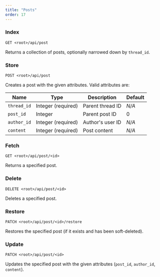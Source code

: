 ```yaml
---
title: "Posts"
order: 17
---
```


### Index

```
GET <root>/api/post
```

Returns a collection of posts, optionally narrowed down by `thread_id`.

### Store

```
POST <root>/api/post
```

Creates a post with the given attributes. Valid attributes are:

| Name             | Type               | Description        | Default |
|------------------|--------------------|--------------------|---------|
| `thread_id`      | Integer (required) | Parent thread ID   | *N/A*   |
| `post_id`        | Integer            | Parent post ID     | 0       |
| `author_id`      | Integer (required) | Author's user ID   | *N/A*   |
| `content`        | Integer (required) | Post content       | *N/A*   |

### Fetch

```
GET <root>/api/post/<id>
```

Returns a specified post.

### Delete

```
DELETE <root>/api/post/<id>
```

Deletes a specified post.

### Restore

```
PATCH <root>/api/post/<id>/restore
```

Restores the specified post (if it exists and has been soft-deleted).

### Update

```
PATCH <root>/api/post/<id>
```

Updates the specified post with the given attributes (`post_id`, `author_id`, `content`).
